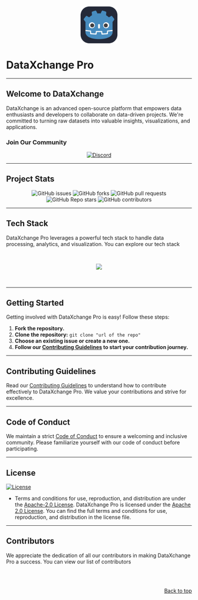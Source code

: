 <p align="center">
  <img src="https://github.com/tandpfun/skill-icons/blob/main/icons/Godot-Dark.svg" alt="Dataset Icon" width="100" height="100" />
  <h1 style="font-weight: bold;">DataXchange Pro</h1>
</p>

---

## Welcome to DataXchange

DataXchange is an advanced open-source platform that empowers data enthusiasts and developers to collaborate on data-driven projects. We're committed to turning raw datasets into valuable insights, visualizations, and applications.

### Join Our Community

<p align="center">
  <a href="https://discord.gg/your-discord-link">
    <img src="https://img.shields.io/badge/Join%20Us%20on%20Discord-%235865F2.svg?style=for-the-badge&logo=discord&logoColor=white" alt="Discord" />
  </a>
</p>

---

## Project Stats

<p align="center">
  <img src="https://img.shields.io/github/issues/your-github-username/your-repo-name?style=for-the-badge" alt="GitHub issues" />
  <img src="https://img.shields.io/github/forks/your-github-username/your-repo-name?style=for-the-badge" alt="GitHub forks" />
  <img src="https://img.shields.io/github/issues-pr/your-github-username/your-repo-name?style=for-the-badge" alt="GitHub pull requests" />
  <img src="https://img.shields.io/github/stars/your-github-username/your-repo-name?style=for-the-badge" alt="GitHub Repo stars" />
  <img src="https://img.shields.io/github/contributors/your-github-username/your-repo-name?style=for-the-badge" alt="GitHub contributors" />
</p>

---

## Tech Stack

DataXchange Pro leverages a powerful tech stack to handle data processing, analytics, and visualization. You can explore our tech stack 

<br>
</div>
<center>
<p>
<div align="center">
  <a href="Icon Link"><img src="Technology image source"></a>
<div>
</p>
</center>
<br>

---

## Getting Started

Getting involved with DataXchange Pro is easy! Follow these steps:

1. **Fork the repository.**
2. **Clone the repository:** `git clone "url of the repo"`
3. **Choose an existing issue or create a new one.**
4. **Follow our [Contributing Guidelines](./.github/CONTRIBUTING_GUIDELINE.md) to start your contribution journey.**

---

## Contributing Guidelines

Read our [Contributing Guidelines](./.github/CONTRIBUTING_GUIDELINE.md) to understand how to contribute effectively to DataXchange Pro. We value your contributions and strive for excellence.

---

## Code of Conduct

We maintain a strict [Code of Conduct](./.github/CODE_OF_CONDUCT.md) to ensure a welcoming and inclusive community. Please familiarize yourself with our code of conduct before participating.

---

## License
 [![License](https://img.shields.io/badge/License-Apache_2.0-blue.svg)](https://opensource.org/licenses/apache-2.0/)
- Terms and conditions for use, reproduction, and distribution are under the [Apache-2.0 License](https://opensource.org/licenses/apache-2.0/).
DataXchange Pro is licensed under the [Apache 2.0 License](https://opensource.org/licenses/apache-2.0/). You can find the full terms and conditions for use, reproduction, and distribution in the license file.

---

## Contributors

We appreciate the dedication of all our contributors in making DataXchange Pro a success. You can view our list of contributors 
<center>
<a href="https://github.com/kunjgit/GameZone/graphs/contributors">
  <img src="" />
</a>
</center>
<br>

<p align="right"><a href="#top">Back to top</a></p>
